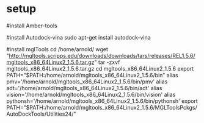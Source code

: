 # setup
#install Amber-tools


#install Autodock-vina
sudo apt-get install autodock-vina

#install mglTools
cd /home/arnold/
wget "http://mgltools.scripps.edu/downloads/downloads/tars/releases/REL1.5.6/mgltools_x86_64Linux2_1.5.6.tar.gz"
tar -zxvf mgltools_x86_64Linux2_1.5.6.tar.gz
cd mgltools_x86_64Linux2_1.5.6
export PATH="$PATH:/home/arnold/mgltools_x86_64Linux2_1.5.6/bin"
alias pmv='/home/arnold/mgltools_x86_64Linux2_1.5.6/bin/pmv'
alias adt='/home/arnold/mgltools_x86_64Linux2_1.5.6/bin/adt'
alias vision='/home/arnold/mgltools_x86_64Linux2_1.5.6/bin/vision'
alias pythonsh='/home/arnold/mgltools_x86_64Linux2_1.5.6/bin/pythonsh'
export PATH="$PATH:/home/arnold/mgltools_x86_64Linux2_1.5.6/MGLToolsPckgs/AutoDockTools/Utilities24/"
